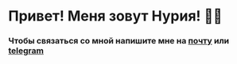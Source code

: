 # Привет! Меня зовут Нурия! 👋😃

### Чтобы связаться со мной напишите мне на [почту](n.skilful@gmail.com) или [telegram](@nuri_tix) 


